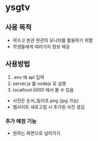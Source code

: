 # ysgtv

## 사용 목적
- 여수고 본관 현관의 모니터를 활용하기 위함
- 학생들에게 여러가지 정보 제공

## 사용방법
1. .env 에 api 입력
2. server.js 를 nodejs 로 실행
3. localhost:5000 에서 볼 수 있음

- 사진은 순서_밀리초.png (jpg 가능)
- 웹사이트 새로고침 시 추가된 사진 생김

### 추가 예정 기능
- 원하는 화면으로 넘어가기
